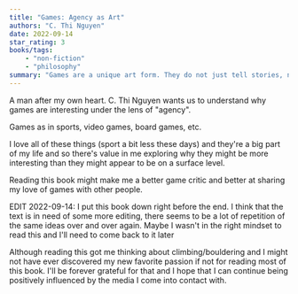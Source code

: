 ```yaml
---
title: "Games: Agency as Art"
authors: "C. Thi Nguyen"
date: 2022-09-14
star_rating: 3
books/tags:
    - "non-fiction"
    - "philosophy"
summary: "Games are a unique art form. They do not just tell stories, nor are they simply conceptual art. They are the art form that works in the medium of agency. C. Thi Nguyen's Games: Agency as Art dives deep into these ideas and expands on them."
---
```

A man after my own heart. C. Thi Nguyen wants us to understand why games are interesting under the lens of "agency".

Games as in sports, video games, board games, etc.

I love all of these things (sport a bit less these days) and they're a big part of my life and so there's value in me exploring why they might be more interesting than they might appear to be on a surface level.

Reading this book might make me a better game critic and better at sharing my love of games with other people.

EDIT 2022-09-14: I put this book down right before the end. I think that the text is in need of some more editing, there seems to be a lot of repetition of the same ideas over and over again. Maybe I wasn't in the right mindset to read this and I'll need to come back to it later

Although reading this got me thinking about climbing/bouldering and I might not have ever discovered my new favorite passion if not for reading most of this book. I'll be forever grateful for that and I hope that I can continue being positively influenced by the media I come into contact with.
